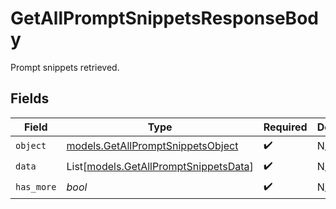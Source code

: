 # GetAllPromptSnippetsResponseBody

Prompt snippets retrieved.


## Fields

| Field                                                                          | Type                                                                           | Required                                                                       | Description                                                                    |
| ------------------------------------------------------------------------------ | ------------------------------------------------------------------------------ | ------------------------------------------------------------------------------ | ------------------------------------------------------------------------------ |
| `object`                                                                       | [models.GetAllPromptSnippetsObject](../models/getallpromptsnippetsobject.md)   | :heavy_check_mark:                                                             | N/A                                                                            |
| `data`                                                                         | List[[models.GetAllPromptSnippetsData](../models/getallpromptsnippetsdata.md)] | :heavy_check_mark:                                                             | N/A                                                                            |
| `has_more`                                                                     | *bool*                                                                         | :heavy_check_mark:                                                             | N/A                                                                            |